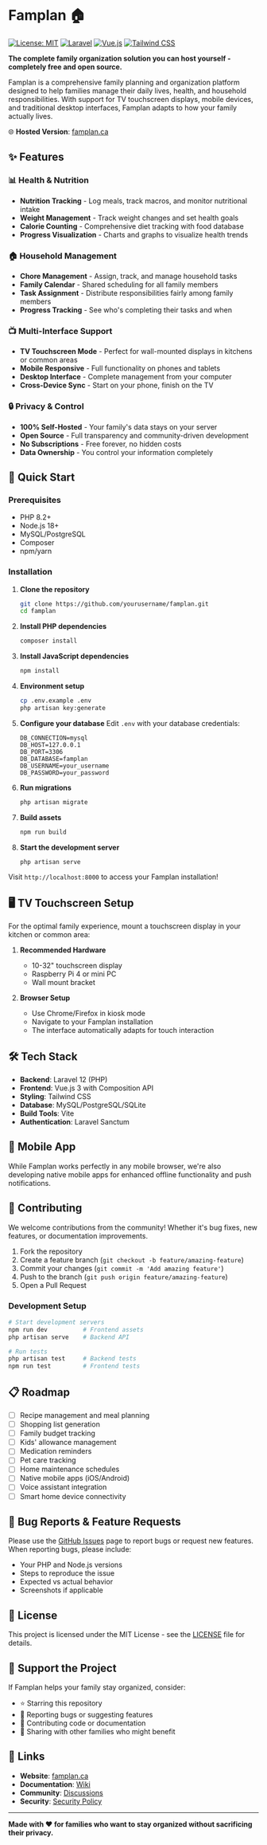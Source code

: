 # Famplan 🏠

[![License: MIT](https://img.shields.io/badge/License-MIT-yellow.svg)](https://opensource.org/licenses/MIT)
[![Laravel](https://img.shields.io/badge/Laravel-12-red.svg)](https://laravel.com/)
[![Vue.js](https://img.shields.io/badge/Vue.js-3-green.svg)](https://vuejs.org/)
[![Tailwind CSS](https://img.shields.io/badge/Tailwind_CSS-3-blue.svg)](https://tailwindcss.com/)

**The complete family organization solution you can host yourself - completely free and open source.**

Famplan is a comprehensive family planning and organization platform designed to help families manage their daily lives, health, and household responsibilities. With support for TV touchscreen displays, mobile devices, and traditional desktop interfaces, Famplan adapts to how your family actually lives.

🌐 **Hosted Version**: [famplan.ca](https://famplan.ca)

## ✨ Features

### 📊 Health & Nutrition
- **Nutrition Tracking** - Log meals, track macros, and monitor nutritional intake
- **Weight Management** - Track weight changes and set health goals
- **Calorie Counting** - Comprehensive diet tracking with food database
- **Progress Visualization** - Charts and graphs to visualize health trends

### 🏠 Household Management
- **Chore Management** - Assign, track, and manage household tasks
- **Family Calendar** - Shared scheduling for all family members
- **Task Assignment** - Distribute responsibilities fairly among family members
- **Progress Tracking** - See who's completing their tasks and when

### 📺 Multi-Interface Support
- **TV Touchscreen Mode** - Perfect for wall-mounted displays in kitchens or common areas
- **Mobile Responsive** - Full functionality on phones and tablets
- **Desktop Interface** - Complete management from your computer
- **Cross-Device Sync** - Start on your phone, finish on the TV

### 🔒 Privacy & Control
- **100% Self-Hosted** - Your family's data stays on your server
- **Open Source** - Full transparency and community-driven development
- **No Subscriptions** - Free forever, no hidden costs
- **Data Ownership** - You control your information completely

## 🚀 Quick Start

### Prerequisites
- PHP 8.2+
- Node.js 18+
- MySQL/PostgreSQL
- Composer
- npm/yarn

### Installation

1. **Clone the repository**
   ```bash
   git clone https://github.com/yourusername/famplan.git
   cd famplan
   ```

2. **Install PHP dependencies**
   ```bash
   composer install
   ```

3. **Install JavaScript dependencies**
   ```bash
   npm install
   ```

4. **Environment setup**
   ```bash
   cp .env.example .env
   php artisan key:generate
   ```

5. **Configure your database**
   Edit `.env` with your database credentials:
   ```env
   DB_CONNECTION=mysql
   DB_HOST=127.0.0.1
   DB_PORT=3306
   DB_DATABASE=famplan
   DB_USERNAME=your_username
   DB_PASSWORD=your_password
   ```

6. **Run migrations**
   ```bash
   php artisan migrate
   ```

7. **Build assets**
   ```bash
   npm run build
   ```

8. **Start the development server**
   ```bash
   php artisan serve
   ```

Visit `http://localhost:8000` to access your Famplan installation!

## 🖥️ TV Touchscreen Setup

For the optimal family experience, mount a touchscreen display in your kitchen or common area:

1. **Recommended Hardware**
   - 10-32" touchscreen display
   - Raspberry Pi 4 or mini PC
   - Wall mount bracket

2. **Browser Setup**
   - Use Chrome/Firefox in kiosk mode
   - Navigate to your Famplan installation
   - The interface automatically adapts for touch interaction

## 🛠️ Tech Stack

- **Backend**: Laravel 12 (PHP)
- **Frontend**: Vue.js 3 with Composition API
- **Styling**: Tailwind CSS
- **Database**: MySQL/PostgreSQL/SQLite
- **Build Tools**: Vite
- **Authentication**: Laravel Sanctum

## 📱 Mobile App

While Famplan works perfectly in any mobile browser, we're also developing native mobile apps for enhanced offline functionality and push notifications.

## 🤝 Contributing

We welcome contributions from the community! Whether it's bug fixes, new features, or documentation improvements.

1. Fork the repository
2. Create a feature branch (`git checkout -b feature/amazing-feature`)
3. Commit your changes (`git commit -m 'Add amazing feature'`)
4. Push to the branch (`git push origin feature/amazing-feature`)
5. Open a Pull Request

### Development Setup

```bash
# Start development servers
npm run dev          # Frontend assets
php artisan serve    # Backend API

# Run tests
php artisan test     # Backend tests
npm run test         # Frontend tests
```

## 📋 Roadmap

- [ ] Recipe management and meal planning
- [ ] Shopping list generation
- [ ] Family budget tracking
- [ ] Kids' allowance management
- [ ] Medication reminders
- [ ] Pet care tracking
- [ ] Home maintenance schedules
- [ ] Native mobile apps (iOS/Android)
- [ ] Voice assistant integration
- [ ] Smart home device connectivity

## 🐛 Bug Reports & Feature Requests

Please use the [GitHub Issues](https://github.com/yourusername/famplan/issues) page to report bugs or request new features. When reporting bugs, please include:

- Your PHP and Node.js versions
- Steps to reproduce the issue
- Expected vs actual behavior
- Screenshots if applicable

## 📄 License

This project is licensed under the MIT License - see the [LICENSE](LICENSE) file for details.

## 💖 Support the Project

If Famplan helps your family stay organized, consider:

- ⭐ Starring this repository
- 🐛 Reporting bugs or suggesting features
- 🤝 Contributing code or documentation
- 💬 Sharing with other families who might benefit

## 🔗 Links

- **Website**: [famplan.ca](https://famplan.ca)
- **Documentation**: [Wiki](https://github.com/yourusername/famplan/wiki)
- **Community**: [Discussions](https://github.com/yourusername/famplan/discussions)
- **Security**: [Security Policy](SECURITY.md)

---

**Made with ❤️ for families who want to stay organized without sacrificing their privacy.**
